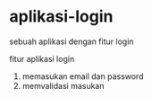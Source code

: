 # aplikasi-login
sebuah aplikasi dengan fitur login

fitur aplikasi login
1. memasukan email dan password
2. memvalidasi masukan
